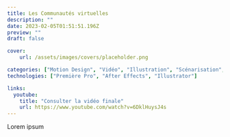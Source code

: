 ```yaml
---
title: Les Communautés virtuelles
description: ""
date: 2023-02-05T01:51:51.196Z
preview: ""
draft: false

cover:
    url: /assets/images/covers/placeholder.png

categories: ["Motion Design", "Vidéo", "Illustration", "Scénarisation", "MMI"]
technologies: ["Première Pro", "After Effects", "Illustrator"]

links:
  youtube:
    title: "Consulter la vidéo finale"
    url: https://www.youtube.com/watch?v=6DklHuysJ4s
---
```


Lorem ipsum